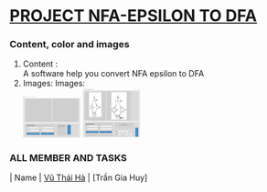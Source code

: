 #  [PROJECT NFA-EPSILON TO DFA](https://github.com/ThaiHa279/NFA-epsilon-to-DFA)
### Content, color and images
1. Content : <br/> A software help you convert NFA epsilon to DFA
1. Images: Images:<br/>
        <img src="https://github.com/ThaiHa279/NFA-epsilon-to-DFA/blob/main/image/Screenshot%202022-12-15%20190103.png"  width="100">
        <img src="https://github.com/ThaiHa279/NFA-epsilon-to-DFA/blob/main/image/Screenshot%202022-12-15%20190249.png"  width="100">

### ALL MEMBER AND TASKS
| Name | [Vũ Thái Hà](https://github.com/ThaiHa279) | [Trần Gia Huy] 

